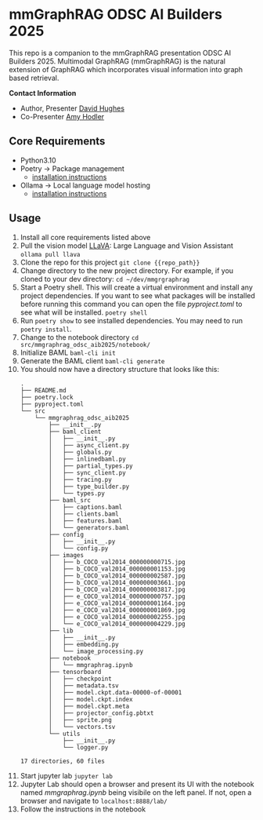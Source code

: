 # mmGraphRAG ODSC AI Builders 2025
This repo is a companion to the mmGraphRAG presentation ODSC AI Builders 2025. Multimodal GraphRAG (mmGraphRAG) is the natural extension of GraphRAG which incorporates visual information into graph based retrieval.

__Contact Information__
- Author, Presenter [David Hughes](mailto:david@davidhughes.ai) 
- Co-Presenter [Amy Hodler]()

## Core Requirements
- Python3.10
- Poetry ->  Package management
  - [installation instructions](https://python-poetry.org/docs/)
- Ollama -> Local language model hosting
  - [installation instructions](https://ollama.com/download)

## Usage
1. Install all core requirements listed above
2. Pull the vision model [LLaVA](https://ollama.com/library/llava): Large Language and Vision Assistant
    `ollama pull llava`
3. Clone the repo for this project
   `git clone {{repo_path}}`
4. Change directory to the new project directory. For example, if you cloned to your dev directory:
   `cd ~/dev/mmgrgraphrag`
5. Start a Poetry shell. This will create a virtual environment and install any project dependencies. If you want to see what packages will be installed before running this command you can open the file _pyproject.toml_ to see what will be installed.
   `poetry shell`
6. Run `poetry show` to see installed dependencies. You may need to run `poetry install`.
7. Change to the notebook directory
    `cd src/mmgraphrag_odsc_aib2025/notebook/`
8. Initialize BAML
   `baml-cli init`
9.  Generate the BAML client
    `baml-cli generate`
10. You should now have a directory structure that looks like this:
    ```
    .
    ├── README.md
    ├── poetry.lock
    ├── pyproject.toml
    └── src
        └── mmgraphrag_odsc_aib2025
            ├── __init__.py
            ├── baml_client
            │   ├── __init__.py
            │   ├── async_client.py
            │   ├── globals.py
            │   ├── inlinedbaml.py
            │   ├── partial_types.py
            │   ├── sync_client.py
            │   ├── tracing.py
            │   ├── type_builder.py
            │   └── types.py
            ├── baml_src
            │   ├── captions.baml
            │   ├── clients.baml
            │   ├── features.baml
            │   └── generators.baml
            ├── config
            │   ├── __init__.py
            │   └── config.py
            ├── images
            │   ├── b_COCO_val2014_000000000715.jpg
            │   ├── b_COCO_val2014_000000001153.jpg
            │   ├── b_COCO_val2014_000000002587.jpg
            │   ├── b_COCO_val2014_000000003661.jpg
            │   ├── b_COCO_val2014_000000003817.jpg
            │   ├── e_COCO_val2014_000000000757.jpg
            │   ├── e_COCO_val2014_000000001164.jpg
            │   ├── e_COCO_val2014_000000001869.jpg
            │   ├── e_COCO_val2014_000000002255.jpg
            │   └── e_COCO_val2014_000000004229.jpg
            ├── lib
            │   ├── __init__.py
            │   ├── embedding.py
            │   └── image_processing.py
            ├── notebook
            │   └── mmgraphrag.ipynb
            ├── tensorboard
            │   ├── checkpoint
            │   ├── metadata.tsv
            │   ├── model.ckpt.data-00000-of-00001
            │   ├── model.ckpt.index
            │   ├── model.ckpt.meta
            │   ├── projector_config.pbtxt
            │   ├── sprite.png
            │   └── vectors.tsv
            └── utils
                ├── __init__.py
                └── logger.py

    17 directories, 60 files
    ```
1.  Start jupyter lab
   `jupyter lab`
2.  Jupyter Lab should open a browser and present its UI with the notebook named _mmgraphrag.ipynb_ being visibile on the left panel. If not, open a browser and navigate to `localhost:8888/lab/`
3.  Follow the instructions in the notebook
